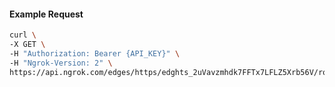 <!-- Code generated for API Clients. DO NOT EDIT. -->

#### Example Request

```bash
curl \
-X GET \
-H "Authorization: Bearer {API_KEY}" \
-H "Ngrok-Version: 2" \
https://api.ngrok.com/edges/https/edghts_2uVavzmhdk7FFTx7LFLZ5Xrb56V/routes/edghtsrt_2uVavwryWciq3ftT8oA42VcSQGx/circuit_breaker
```
